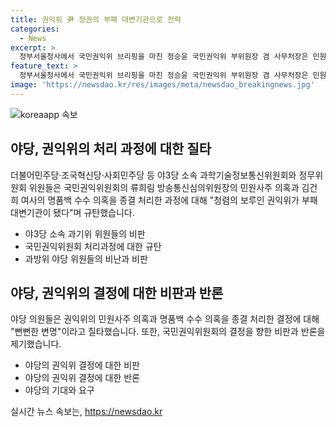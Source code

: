 ```yaml
---
title: 권익위 尹 정권의 부패 대변기관으로 전락
categories:
  - News
excerpt: >
  정부서울청사에서 국민권익위 브리핑을 마친 정승윤 국민권익위 부위원장 겸 사무처장은 민원사주·명품백 수수 의혹 종결 처리를 규탄하는 야3당 소속 위원들의 비판에 직면했다. 이에 대한 규탄은 청렴의 보루인 권익위가 부패 대변기관으로 전락했다는 것으로 불만을 토로했다. 이 외에도 권익위의 민원사주 의혹과 명품백 수수 의혹에 관한 의결서를 공개한 데 대해 뻔뻔한 변명이라고 비판하고, 권익위를 향한 민원제기를 지속할 것을 밝혔다.
feature_text: >
  정부서울청사에서 국민권익위 브리핑을 마친 정승윤 국민권익위 부위원장 겸 사무처장은 민원사주·명품백 수수 의혹 종결 처리를 규탄하는 야3당 소속 위원들의 비판에 직면했다. 이에 대한 규탄은 청렴의 보루인 권익위가 부패 대변기관으로 전락했다는 것으로 불만을 토로했다. 이 외에도 권익위의 민원사주 의혹과 명품백 수수 의혹에 관한 의결서를 공개한 데 대해 뻔뻔한 변명이라고 비판하고, 권익위를 향한 민원제기를 지속할 것을 밝혔다.
image: 'https://newsdao.kr/res/images/meta/newsdao_breakingnews.jpg'
---
```


<p><img src="https://newsdao.kr/res/images/meta/newsdao_breakingnews.jpg" alt="koreaapp 속보" /></p>

<h2 data-ke-size="size26">야당, 권익위의 처리 과정에 대한 질타</h2>

<p data-ke-size="size16">더불어민주당·조국혁신당·사회민주당 등 야3당 소속 과학기술정보통신위원회와 정무위원회 위원들은 국민권익위원회의 류희림 방송통신심의위원장의 민원사주 의혹과 김건희 여사의 명품백 수수 의혹을 종결 처리한 과정에 대해 "청렴의 보루인 권익위가 부패 대변기관이 됐다"며 규탄했습니다.</p>

<ul>
<li>야3당 소속 과기위 위원들의 비판</li>
<li>국민권익위원회 처리과정에 대한 규탄</li>
<li>과방위 야당 위원들의 비난과 비판</li>
</ul>

<h2 data-ke-size="size26">야당, 권익위의 결정에 대한 비판과 반론</h2>

<p data-ke-size="size16">야당 의원들은 권익위의 민원사주 의혹과 명품백 수수 의혹을 종결 처리한 결정에 대해 "뻔뻔한 변명"이라고 질타했습니다. 또한, 국민권익위원회의 결정을 향한 비판과 반론을 제기했습니다.</p>

<ul>
<li>야당의 권익위 결정에 대한 비판</li>
<li>야당의 권익위 결정에 대한 반론</li>
<li>야당의 기대와 요구</li>
</ul>
실시간 뉴스 속보는, <a href="https://newsdao.kr" rel="dofollow">https://newsdao.kr</a>


